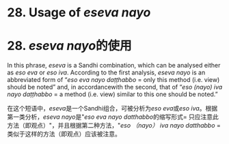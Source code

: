# **28. Usage of** *eseva nayo* 
# 28. *eseva nayo***的使用**

In this phrase, *eseva* is a Sandhi combination, which can be analysed either as *eso eva* or *eso iva*. According to the first analysis, *eseva nayo* is an abbreviated form of “*eso 
eva nayo daṭṭhabbo* = only this method (i.e. view) should be noted” and, in accordancewith the second, that of “*eso (nayo) iva nayo daṭṭhabbo* = a method (i.e. view) similar to 
this one should be noted.”

在这个短语中，*eseva*是一个Sandhi组合，可被分析为*eso eva*或*eso iva*。根据第一类分析，*eseva nayo*是"*eso eva nayo datthabbo*的缩写形式= 只应注意此方法（即观点）"，并且根据第二种方法，"*eso （nayo） iva nayo datthabbo* = 类似于这样的方法（即观点）应该被注意。

 